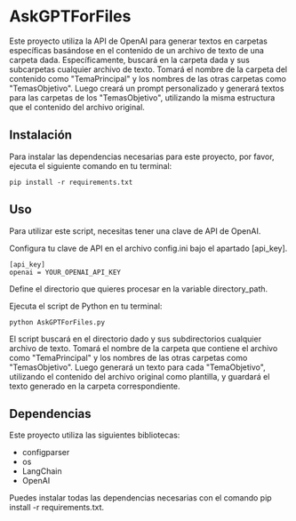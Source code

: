 # AskGPTForFiles
Este proyecto utiliza la API de OpenAI para generar textos en carpetas específicas basándose en el contenido de un archivo de texto de una carpeta dada. Específicamente, buscará en la carpeta dada y sus subcarpetas cualquier archivo de texto. Tomará el nombre de la carpeta del contenido como "TemaPrincipal" y los nombres de las otras carpetas como "TemasObjetivo". Luego creará un prompt personalizado y generará textos para las carpetas de los "TemasObjetivo", utilizando la misma estructura que el contenido del archivo original.

## Instalación
Para instalar las dependencias necesarias para este proyecto, por favor, ejecuta el siguiente comando en tu terminal:

```
pip install -r requirements.txt
```

## Uso
Para utilizar este script, necesitas tener una clave de API de OpenAI.

Configura tu clave de API en el archivo config.ini bajo el apartado [api_key].

```
[api_key]
openai = YOUR_OPENAI_API_KEY
```

Define el directorio que quieres procesar en la variable directory_path.

Ejecuta el script de Python en tu terminal:
```
python AskGPTForFiles.py
```

El script buscará en el directorio dado y sus subdirectorios cualquier archivo de texto. Tomará el nombre de la carpeta que contiene el archivo como "TemaPrincipal" y los nombres de las otras carpetas como "TemasObjetivo". Luego generará un texto para cada "TemaObjetivo", utilizando el contenido del archivo original como plantilla, y guardará el texto generado en la carpeta correspondiente.

## Dependencias
Este proyecto utiliza las siguientes bibliotecas:

- configparser
- os
- LangChain
- OpenAI

Puedes instalar todas las dependencias necesarias con el comando pip install -r requirements.txt.
